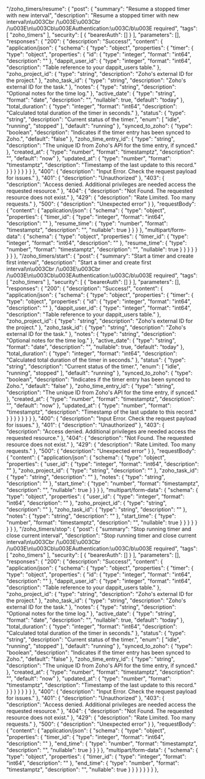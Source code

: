 "/zoho_timers/resume": {
  "post": {
    "summary": "Resume a stopped timer with new interval",
    "description": "Resume a stopped timer with new interval\n\u003Cbr /\u003E\u003Cbr /\u003E\n\u003Cb\u003EAuthentication:\u003C/b\u003E required",
    "tags": [
      "zoho_timers"
    ],
    "security": [
      {
        "bearerAuth": []
      }
    ],
    "parameters": [],
    "responses": {
      "200": {
        "description": "Success!",
        "content": {
          "application/json": {
            "schema": {
              "type": "object",
              "properties": {
                "timer": {
                  "type": "object",
                  "properties": {
                    "id": {
                      "type": "integer",
                      "format": "int64",
                      "description": ""
                    },
                    "dappit_user_id": {
                      "type": "integer",
                      "format": "int64",
                      "description": "Table reference to your dappit_users table."
                    },
                    "zoho_project_id": {
                      "type": "string",
                      "description": "Zoho's external ID for the project."
                    },
                    "zoho_task_id": {
                      "type": "string",
                      "description": "Zoho's external ID for the task."
                    },
                    "notes": {
                      "type": "string",
                      "description": "Optional notes for the time log."
                    },
                    "active_date": {
                      "type": "string",
                      "format": "date",
                      "description": "",
                      "nullable": true,
                      "default": "today"
                    },
                    "total_duration": {
                      "type": "integer",
                      "format": "int64",
                      "description": "Calculated total duration of the timer in seconds."
                    },
                    "status": {
                      "type": "string",
                      "description": "Current status of the timer.",
                      "enum": [
                        "idle",
                        "running",
                        "stopped"
                      ],
                      "default": "running"
                    },
                    "synced_to_zoho": {
                      "type": "boolean",
                      "description": "Indicates if the timer entry has been synced to Zoho.",
                      "default": "false"
                    },
                    "zoho_time_entry_id": {
                      "type": "string",
                      "description": "The unique ID from Zoho's API for the time entry, if synced."
                    },
                    "created_at": {
                      "type": "number",
                      "format": "timestamptz",
                      "description": "",
                      "default": "now"
                    },
                    "updated_at": {
                      "type": "number",
                      "format": "timestamptz",
                      "description": "Timestamp of the last update to this record."
                    }
                  }
                }
              }
            }
          }
        }
      },
      "400": {
        "description": "Input Error. Check the request payload for issues."
      },
      "401": {
        "description": "Unauthorized"
      },
      "403": {
        "description": "Access denied. Additional privileges are needed access the requested resource."
      },
      "404": {
        "description": "Not Found. The requested resource does not exist."
      },
      "429": {
        "description": "Rate Limited. Too many requests."
      },
      "500": {
        "description": "Unexpected error"
      }
    },
    "requestBody": {
      "content": {
        "application/json": {
          "schema": {
            "type": "object",
            "properties": {
              "timer_id": {
                "type": "integer",
                "format": "int64",
                "description": ""
              },
              "resume_time": {
                "type": "number",
                "format": "timestamptz",
                "description": "",
                "nullable": true
              }
            }
          }
        },
        "multipart/form-data": {
          "schema": {
            "type": "object",
            "properties": {
              "timer_id": {
                "type": "integer",
                "format": "int64",
                "description": ""
              },
              "resume_time": {
                "type": "number",
                "format": "timestamptz",
                "description": "",
                "nullable": true
              }
            }
          }
        }
      }
    }
  }
},
"/zoho_timers/start": {
  "post": {
    "summary": "Start a timer and create first interval",
    "description": "Start a timer and create first interval\n\u003Cbr /\u003E\u003Cbr /\u003E\n\u003Cb\u003EAuthentication:\u003C/b\u003E required",
    "tags": [
      "zoho_timers"
    ],
    "security": [
      {
        "bearerAuth": []
      }
    ],
    "parameters": [],
    "responses": {
      "200": {
        "description": "Success!",
        "content": {
          "application/json": {
            "schema": {
              "type": "object",
              "properties": {
                "timer": {
                  "type": "object",
                  "properties": {
                    "id": {
                      "type": "integer",
                      "format": "int64",
                      "description": ""
                    },
                    "dappit_user_id": {
                      "type": "integer",
                      "format": "int64",
                      "description": "Table reference to your dappit_users table."
                    },
                    "zoho_project_id": {
                      "type": "string",
                      "description": "Zoho's external ID for the project."
                    },
                    "zoho_task_id": {
                      "type": "string",
                      "description": "Zoho's external ID for the task."
                    },
                    "notes": {
                      "type": "string",
                      "description": "Optional notes for the time log."
                    },
                    "active_date": {
                      "type": "string",
                      "format": "date",
                      "description": "",
                      "nullable": true,
                      "default": "today"
                    },
                    "total_duration": {
                      "type": "integer",
                      "format": "int64",
                      "description": "Calculated total duration of the timer in seconds."
                    },
                    "status": {
                      "type": "string",
                      "description": "Current status of the timer.",
                      "enum": [
                        "idle",
                        "running",
                        "stopped"
                      ],
                      "default": "running"
                    },
                    "synced_to_zoho": {
                      "type": "boolean",
                      "description": "Indicates if the timer entry has been synced to Zoho.",
                      "default": "false"
                    },
                    "zoho_time_entry_id": {
                      "type": "string",
                      "description": "The unique ID from Zoho's API for the time entry, if synced."
                    },
                    "created_at": {
                      "type": "number",
                      "format": "timestamptz",
                      "description": "",
                      "default": "now"
                    },
                    "updated_at": {
                      "type": "number",
                      "format": "timestamptz",
                      "description": "Timestamp of the last update to this record."
                    }
                  }
                }
              }
            }
          }
        }
      },
      "400": {
        "description": "Input Error. Check the request payload for issues."
      },
      "401": {
        "description": "Unauthorized"
      },
      "403": {
        "description": "Access denied. Additional privileges are needed access the requested resource."
      },
      "404": {
        "description": "Not Found. The requested resource does not exist."
      },
      "429": {
        "description": "Rate Limited. Too many requests."
      },
      "500": {
        "description": "Unexpected error"
      }
    },
    "requestBody": {
      "content": {
        "application/json": {
          "schema": {
            "type": "object",
            "properties": {
              "user_id": {
                "type": "integer",
                "format": "int64",
                "description": ""
              },
              "zoho_project_id": {
                "type": "string",
                "description": ""
              },
              "zoho_task_id": {
                "type": "string",
                "description": ""
              },
              "notes": {
                "type": "string",
                "description": ""
              },
              "start_time": {
                "type": "number",
                "format": "timestamptz",
                "description": "",
                "nullable": true
              }
            }
          }
        },
        "multipart/form-data": {
          "schema": {
            "type": "object",
            "properties": {
              "user_id": {
                "type": "integer",
                "format": "int64",
                "description": ""
              },
              "zoho_project_id": {
                "type": "string",
                "description": ""
              },
              "zoho_task_id": {
                "type": "string",
                "description": ""
              },
              "notes": {
                "type": "string",
                "description": ""
              },
              "start_time": {
                "type": "number",
                "format": "timestamptz",
                "description": "",
                "nullable": true
              }
            }
          }
        }
      }
    }
  }
},
"/zoho_timers/stop": {
  "post": {
    "summary": "Stop running timer and close current interval",
    "description": "Stop running timer and close current interval\n\u003Cbr /\u003E\u003Cbr /\u003E\n\u003Cb\u003EAuthentication:\u003C/b\u003E required",
    "tags": [
      "zoho_timers"
    ],
    "security": [
      {
        "bearerAuth": []
      }
    ],
    "parameters": [],
    "responses": {
      "200": {
        "description": "Success!",
        "content": {
          "application/json": {
            "schema": {
              "type": "object",
              "properties": {
                "timer": {
                  "type": "object",
                  "properties": {
                    "id": {
                      "type": "integer",
                      "format": "int64",
                      "description": ""
                    },
                    "dappit_user_id": {
                      "type": "integer",
                      "format": "int64",
                      "description": "Table reference to your dappit_users table."
                    },
                    "zoho_project_id": {
                      "type": "string",
                      "description": "Zoho's external ID for the project."
                    },
                    "zoho_task_id": {
                      "type": "string",
                      "description": "Zoho's external ID for the task."
                    },
                    "notes": {
                      "type": "string",
                      "description": "Optional notes for the time log."
                    },
                    "active_date": {
                      "type": "string",
                      "format": "date",
                      "description": "",
                      "nullable": true,
                      "default": "today"
                    },
                    "total_duration": {
                      "type": "integer",
                      "format": "int64",
                      "description": "Calculated total duration of the timer in seconds."
                    },
                    "status": {
                      "type": "string",
                      "description": "Current status of the timer.",
                      "enum": [
                        "idle",
                        "running",
                        "stopped"
                      ],
                      "default": "running"
                    },
                    "synced_to_zoho": {
                      "type": "boolean",
                      "description": "Indicates if the timer entry has been synced to Zoho.",
                      "default": "false"
                    },
                    "zoho_time_entry_id": {
                      "type": "string",
                      "description": "The unique ID from Zoho's API for the time entry, if synced."
                    },
                    "created_at": {
                      "type": "number",
                      "format": "timestamptz",
                      "description": "",
                      "default": "now"
                    },
                    "updated_at": {
                      "type": "number",
                      "format": "timestamptz",
                      "description": "Timestamp of the last update to this record."
                    }
                  }
                }
              }
            }
          }
        }
      },
      "400": {
        "description": "Input Error. Check the request payload for issues."
      },
      "401": {
        "description": "Unauthorized"
      },
      "403": {
        "description": "Access denied. Additional privileges are needed access the requested resource."
      },
      "404": {
        "description": "Not Found. The requested resource does not exist."
      },
      "429": {
        "description": "Rate Limited. Too many requests."
      },
      "500": {
        "description": "Unexpected error"
      }
    },
    "requestBody": {
      "content": {
        "application/json": {
          "schema": {
            "type": "object",
            "properties": {
              "timer_id": {
                "type": "integer",
                "format": "int64",
                "description": ""
              },
              "end_time": {
                "type": "number",
                "format": "timestamptz",
                "description": "",
                "nullable": true
              }
            }
          }
        },
        "multipart/form-data": {
          "schema": {
            "type": "object",
            "properties": {
              "timer_id": {
                "type": "integer",
                "format": "int64",
                "description": ""
              },
              "end_time": {
                "type": "number",
                "format": "timestamptz",
                "description": "",
                "nullable": true
              }
            }
          }
        }
      }
    }
  }
},